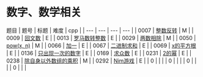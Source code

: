 <!--
 * @Author: QDX
 * @Date: 2022-12-26 12:51:35
 * @Description: 
-->
# 数字、数学相关

题目
| 题号 | 标题 | 难度 | cpp |
| --- | --- | --- | --- |
| 0007 | [整数反转](../solutions/0007_%E6%95%B4%E6%95%B0%E5%8F%8D%E8%BD%AC.ipynb) | M |
| 0009 | [回文数](../solutions/0009_%E5%9B%9E%E6%96%87%E6%95%B0.ipynb) | E |
| 0013 | [罗马数转整数](../solutions/0013_%E7%BD%97%E9%A9%AC%E6%95%B0%E5%AD%97%E8%BD%AC%E6%95%B4%E6%95%B0.ipynb) | E |
| 0029 | [两数相除](../solutions/0029_%E4%B8%A4%E6%95%B0%E7%9B%B8%E9%99%A4.ipynb) | M |
| 0050 | [pow(x, n)](../solutions/0050_pow(x%2C%20n).ipynb) | M |
| 0066 | [加一](../solutions/0066_%E5%8A%A0%E4%B8%80.ipynb) | E |
| 0067 | [二进制求和](../solutions/0067_%E4%BA%8C%E8%BF%9B%E5%88%B6%E6%B1%82%E5%92%8C.ipynb) | E |
| 0069 | [x的平方根](../solutions/0069_x%E7%9A%84%E5%B9%B3%E6%96%B9%E6%A0%B9%20.ipynb) | E |
| 0136 | [只出现一次的数字](../solutions/0136_%E5%8F%AA%E5%87%BA%E7%8E%B0%E4%B8%80%E6%AC%A1%E7%9A%84%E6%95%B0%E5%AD%97.ipynb) | E |
| 0169 | [求众数](../solutions/0169_%E6%B1%82%E4%BC%97%E6%95%B0.ipynb) | E |
| 0231 | [2的幂](../solutions/0231_2%E7%9A%84%E5%B9%82.ipynb) | E |
| 0238 | [除自身以外数组的乘积](../solutions/0238_%E9%99%A4%E8%87%AA%E8%BA%AB%E4%BB%A5%E5%A4%96%E6%95%B0%E7%BB%84%E7%9A%84%E4%B9%98%E7%A7%AF.ipynb) | M |
| 0292 | [Nim游戏](../solutions/0292_Nim%E6%B8%B8%E6%88%8F.ipynb) | E |
| 0 | []() |  |
| 0 | []() |  |
| 0 | []() |  |
| 0 | []() |  |

